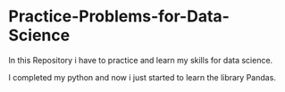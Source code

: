 # Practice-Problems-for-Data-Science

In this Repository i have to practice and learn my skills for data science.

I completed my python and now i just started to learn the library Pandas. 